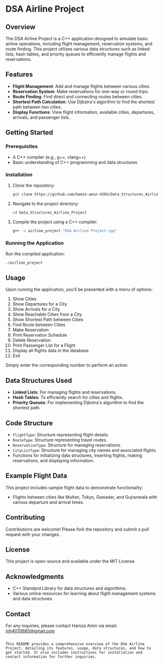 # DSA Airline Project

## Overview
The DSA Airline Project is a C++ application designed to simulate basic airline operations, including flight management, reservation systems, and route finding. This project utilizes various data structures such as linked lists, hash tables, and priority queues to efficiently manage flights and reservations.

## Features
- **Flight Management**: Add and manage flights between various cities.
- **Reservation System**: Make reservations for one-way or round trips.
- **Route Finding**: Find direct and connecting routes between cities.
- **Shortest Path Calculation**: Use Dijkstra's algorithm to find the shortest path between two cities.
- **Display Functions**: View flight information, available cities, departures, arrivals, and passenger lists.

## Getting Started

### Prerequisites
- A C++ compiler (e.g., g++, clang++)
- Basic understanding of C++ programming and data structures

### Installation
1. Clone the repository:
   ```bash
   git clone https://github.com/hamza-amin-4365/Data_Structures_Airline_Project.git
   ```
2. Navigate to the project directory:
   ```bash
   cd Data_Structures_Airline_Project
   ```
3. Compile the project using a C++ compiler:
   ```bash
   g++ -o airline_project "DSA Airline Project.cpp"
   ```

### Running the Application
Run the compiled application:
```bash
./airline_project
```

## Usage
Upon running the application, you'll be presented with a menu of options:
1. Show Cities
2. Show Departures for a City
3. Show Arrivals for a City
4. Show Reachable Cities from a City
5. Show Shortest Path between Cities
6. Find Route between Cities
7. Make Reservation
8. Print Reservation Schedule
9. Delete Reservation
10. Print Passenger List for a Flight
11. Display all flights data in the database
0. Exit

Simply enter the corresponding number to perform an action.

## Data Structures Used
- **Linked Lists**: For managing flights and reservations.
- **Hash Tables**: To efficiently search for cities and flights.
- **Priority Queues**: For implementing Dijkstra's algorithm to find the shortest path.

## Code Structure
- `FlightType`: Structure representing flight details.
- `RouteType`: Structure representing travel routes.
- `ReservationType`: Structure for managing reservations.
- `CityListType`: Structure for managing city names and associated flights.
- Functions for initializing data structures, inserting flights, making reservations, and displaying information.

## Example Flight Data
This project includes sample flight data to demonstrate functionality:
- Flights between cities like Multan, Tokyo, Gawadar, and Gujranwala with various departure and arrival times.

## Contributing
Contributions are welcome! Please fork the repository and submit a pull request with your changes.

## License
This project is open-source and available under the MIT License.

## Acknowledgments
- C++ Standard Library for data structures and algorithms.
- Various online resources for learning about flight management systems and data structures.

## Contact
For any inquiries, please contact Hamza Amin via email: mh4070685@gmail.com
```

This README provides a comprehensive overview of the DSA Airline Project, detailing its features, usage, data structures, and how to get started. It also includes instructions for installation and contact information for further inquiries.
